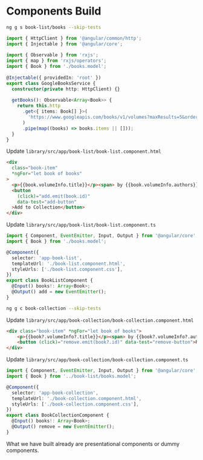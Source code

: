 # Components Build

```bash
ng g s book-list/books --skip-tests
```

```ts
import { HttpClient } from '@angular/common/http';
import { Injectable } from '@angular/core';
 
import { Observable } from 'rxjs';
import { map } from 'rxjs/operators';
import { Book } from './books.model';
 
@Injectable({ providedIn: 'root' })
export class GoogleBooksService {
  constructor(private http: HttpClient) {}
 
  getBooks(): Observable<Array<Book>> {
    return this.http
      .get<{ items: Book[] }>(
        'https://www.googleapis.com/books/v1/volumes?maxResults=5&orderBy=relevance&q=oliver%20sacks'
      )
      .pipe(map((books) => books.items || []));
  }
}
```

Update `library/src/app/book-list/book-list.component.html`

```html
<div
  class="book-item"
  *ngFor="let book of books"
>
  <p>{{book.volumeInfo.title}}</p><span> by {{book.volumeInfo.authors}}</span>
  <button
    (click)="add.emit(book.id)"
    data-test="add-button"
  >Add to Collection</button>
</div>
```

Update `library/src/app/book-list/book-list.component.ts`

```ts
import { Component, EventEmitter, Input, Output } from '@angular/core';
import { Book } from './books.model';

@Component({
  selector: 'app-book-list',
  templateUrl: './book-list.component.html',
  styleUrls: ['./book-list.component.css'],
})
export class BookListComponent {
  @Input() books!: Array<Book>;
  @Output() add = new EventEmitter();
}
```

```bash
ng g c book-collection --skip-tests
```

Update `library/src/app/book-collection/book-collection.component.html`

```html
<div class="book-item" *ngFor="let book of books">
    <p>{{book?.volumeInfo?.title}}</p><span> by {{book?.volumeInfo?.authors}}</span>
    <button (click)="remove.emit(book?.id)" data-test="remove-button">Remove from Collection</button>
</div>
```

Update `library/src/app/book-collection/book-collection.component.ts`

```ts
import { Component, EventEmitter, Input, Output } from '@angular/core';
import { Book } from '../book-list/books.model';

@Component({
  selector: 'app-book-collection',
  templateUrl: './book-collection.component.html',
  styleUrls: ['./book-collection.component.css'],
})
export class BookCollectionComponent {
  @Input() books!: Array<Book>;
  @Output() remove = new EventEmitter();
}
```

What we have built already are presentational components or dummy components.
